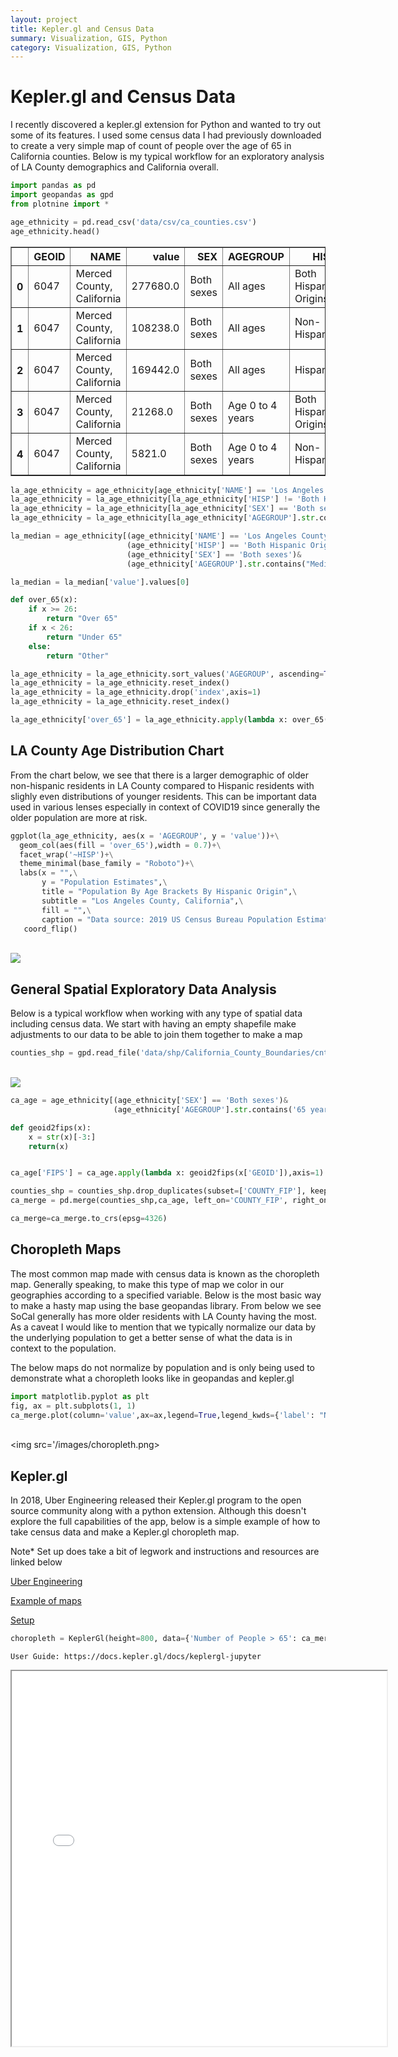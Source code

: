 ```yaml
---
layout: project
title: Kepler.gl and Census Data
summary: Visualization, GIS, Python
category: Visualization, GIS, Python
---
```


# Kepler.gl and Census Data

I recently discovered a kepler.gl extension for Python and wanted to try out some of its features. I used some census data I had previously downloaded to create a very simple map of count of people over the age of 65 in California counties. Below is my typical workflow for an exploratory analysis of LA County demographics and California overall.


```python
import pandas as pd
import geopandas as gpd
from plotnine import *
```


```python
age_ethnicity = pd.read_csv('data/csv/ca_counties.csv')
age_ethnicity.head()
```




<div>
<style scoped>
    .dataframe tbody tr th:only-of-type {
        vertical-align: middle;
    }

    .dataframe tbody tr th {
        vertical-align: top;
    }

    .dataframe thead th {
        text-align: right;
    }
</style>
<table border="1" class="dataframe">
  <thead>
    <tr style="text-align: right;">
      <th></th>
      <th>GEOID</th>
      <th>NAME</th>
      <th>value</th>
      <th>SEX</th>
      <th>AGEGROUP</th>
      <th>HISP</th>
    </tr>
  </thead>
  <tbody>
    <tr>
      <th>0</th>
      <td>6047</td>
      <td>Merced County, California</td>
      <td>277680.0</td>
      <td>Both sexes</td>
      <td>All ages</td>
      <td>Both Hispanic Origins</td>
    </tr>
    <tr>
      <th>1</th>
      <td>6047</td>
      <td>Merced County, California</td>
      <td>108238.0</td>
      <td>Both sexes</td>
      <td>All ages</td>
      <td>Non-Hispanic</td>
    </tr>
    <tr>
      <th>2</th>
      <td>6047</td>
      <td>Merced County, California</td>
      <td>169442.0</td>
      <td>Both sexes</td>
      <td>All ages</td>
      <td>Hispanic</td>
    </tr>
    <tr>
      <th>3</th>
      <td>6047</td>
      <td>Merced County, California</td>
      <td>21268.0</td>
      <td>Both sexes</td>
      <td>Age 0 to 4 years</td>
      <td>Both Hispanic Origins</td>
    </tr>
    <tr>
      <th>4</th>
      <td>6047</td>
      <td>Merced County, California</td>
      <td>5821.0</td>
      <td>Both sexes</td>
      <td>Age 0 to 4 years</td>
      <td>Non-Hispanic</td>
    </tr>
  </tbody>
</table>
</div>




```python
la_age_ethnicity = age_ethnicity[age_ethnicity['NAME'] == 'Los Angeles County, California']
la_age_ethnicity = la_age_ethnicity[la_age_ethnicity['HISP'] != 'Both Hispanic Origins']
la_age_ethnicity = la_age_ethnicity[la_age_ethnicity['SEX'] == 'Both sexes']
la_age_ethnicity = la_age_ethnicity[la_age_ethnicity['AGEGROUP'].str.contains("^Age", na=False)]
```


```python
la_median = age_ethnicity[(age_ethnicity['NAME'] == 'Los Angeles County, California')&
                          (age_ethnicity['HISP'] == 'Both Hispanic Origins')&
                          (age_ethnicity['SEX'] == 'Both sexes')&
                          (age_ethnicity['AGEGROUP'].str.contains("Median", na=False))]

la_median = la_median['value'].values[0]
```


```python
def over_65(x):
    if x >= 26:
        return "Over 65"
    if x < 26:
        return "Under 65"
    else:
        return "Other"

la_age_ethnicity = la_age_ethnicity.sort_values('AGEGROUP', ascending=True)
la_age_ethnicity = la_age_ethnicity.reset_index()
la_age_ethnicity = la_age_ethnicity.drop('index',axis=1)
la_age_ethnicity = la_age_ethnicity.reset_index()

la_age_ethnicity['over_65'] = la_age_ethnicity.apply(lambda x: over_65(x['index']),axis=1)
```

## LA County Age Distribution Chart

From the chart below, we see that there is a larger demographic of older non-hispanic residents in LA County compared to Hispanic residents with slighly even distributions of younger residents. This can be important data used in various lenses especially in context of COVID19 since generally the older population are more at risk.


```python
ggplot(la_age_ethnicity, aes(x = 'AGEGROUP', y = 'value'))+\
  geom_col(aes(fill = 'over_65'),width = 0.7)+\
  facet_wrap('~HISP')+\
  theme_minimal(base_family = "Roboto")+\
  labs(x = "",\
       y = "Population Estimates",\
       title = "Population By Age Brackets By Hispanic Origin",\
       subtitle = "Los Angeles County, California",\
       fill = "",\
       caption = "Data source: 2019 US Census Bureau Population Estimates")+\
   coord_flip()
```

<br/><img src='/images/age_dist.png'>


## General Spatial Exploratory Data Analysis

Below is a typical workflow when working with any type of spatial data including census data. We start with having an empty shapefile make adjustments to our data to be able to join them together to make a map


```python
counties_shp = gpd.read_file('data/shp/California_County_Boundaries/cnty19_1.shp')
```

<br/><img src='/images/ca.png'>


```python
ca_age = age_ethnicity[(age_ethnicity['SEX'] == 'Both sexes')&
                       (age_ethnicity['AGEGROUP'].str.contains('65 years and over', na=False))]

def geoid2fips(x):
    x = str(x)[-3:]
    return(x)


ca_age['FIPS'] = ca_age.apply(lambda x: geoid2fips(x['GEOID']),axis=1)
```


```python
counties_shp = counties_shp.drop_duplicates(subset=['COUNTY_FIP'], keep='first')
ca_merge = pd.merge(counties_shp,ca_age, left_on='COUNTY_FIP', right_on='FIPS')
```


```python
ca_merge=ca_merge.to_crs(epsg=4326)
```  
    

## Choropleth Maps

The most common map made with census data is known as the choropleth map. Generally speaking, to make this type of map we color in our geographies according to a specified variable. Below is the most basic way to make a hasty map using the base geopandas library. From below we see SoCal generally has more older residents with LA County having the most. As a caveat I would like to mention that we typically normalize our data by the underlying population to get a better sense of what the data is in context to the population. 

The below maps do not normalize by population and is only being used to demonstrate what a choropleth looks like in geopandas and kepler.gl 


```python
import matplotlib.pyplot as plt
fig, ax = plt.subplots(1, 1)
ca_merge.plot(column='value',ax=ax,legend=True,legend_kwds={'label': "Number of People > 65",'orientation': "horizontal"})
```

<br/><img src='/images/choropleth.png>  


## Kepler.gl

In 2018, Uber Engineering released their Kepler.gl program to the open source community along with a python extension. Although this doesn't explore the full capabilities of the app, below is a simple example of how to take census data and make a Kepler.gl choropleth map. 

Note* Set up does take a bit of legwork and instructions and resources are linked below

[Uber Engineering](https://eng.uber.com/keplergl/)

[Example of maps](https://kepler.gl/)

[Setup](https://docs.kepler.gl/docs/keplergl-jupyter)


```python
choropleth = KeplerGl(height=800, data={'Number of People > 65': ca_merge.to_json()}, config=config)
```

    User Guide: https://docs.kepler.gl/docs/keplergl-jupyter
    


<div align="center">
<iframe
    width="600"
    height="600"
    src="../files/over_65_choropleth.html"
    src="https://flapjackstan.github.io/files/over_65_choropleth.html"
    frameborder="1px"
    allowfullscreen
></iframe>
</div>

